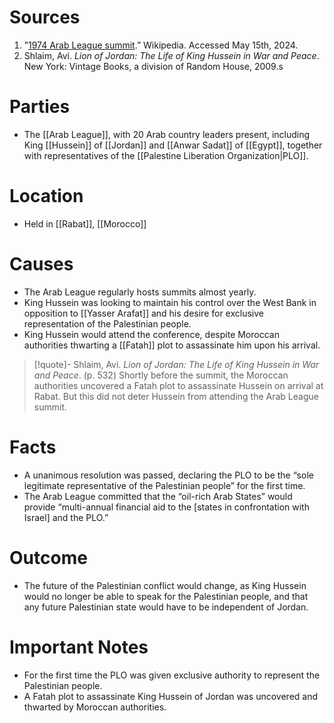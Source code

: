 # Sources
1. ”[1974 Arab League summit](https://en.m.wikipedia.org/wiki/1974_Arab_League_summit).” Wikipedia. Accessed May 15th, 2024.
2. Shlaim, Avi. *Lion of Jordan: The Life of King Hussein in War and Peace*. New York: Vintage Books, a division of Random House, 2009.s
# Parties
- The [[Arab League]], with 20 Arab country leaders present, including King [[Hussein]] of [[Jordan]] and [[Anwar Sadat]] of [[Egypt]], together with representatives of the [[Palestine Liberation Organization|PLO]].
# Location
- Held in [[Rabat]], [[Morocco]]
# Causes
- The Arab League regularly hosts summits almost yearly.
- King Hussein was looking to maintain his control over the West Bank in opposition to [[Yasser Arafat]] and his desire for exclusive representation of the Palestinian people.
- King Hussein would attend the conference, despite Moroccan authorities thwarting a [[Fatah]] plot to assassinate him upon his arrival.
>[!quote]- Shlaim, Avi. *Lion of Jordan: The Life of King Hussein in War and Peace*. (p. 532)
>Shortly before the summit, the Moroccan authorities uncovered a Fatah plot to assassinate Hussein on arrival at Rabat. But this did not deter Hussein from attending the Arab League summit.
# Facts
- A unanimous resolution was passed, declaring the PLO to be the “sole legitimate representative of the Palestinian people” for the first time.
- The Arab League committed that the “oil-rich Arab States” would provide “multi-annual financial aid to the \[states in confrontation with Israel] and the PLO.”
# Outcome
- The future of the Palestinian conflict would change, as King Hussein would no longer be able to speak for the Palestinian people, and that any future Palestinian state would have to be independent of Jordan.
# Important Notes
- For the first time the PLO was given exclusive authority to represent the Palestinian people.
- A Fatah plot to assassinate King Hussein of Jordan was uncovered and thwarted by Moroccan authorities.
